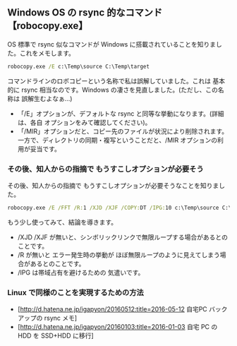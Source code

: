 ## Windows OS の rsync 的なコマンド【robocopy.exe】

OS 標準で rsync 似なコマンドが Windows に搭載されていることを知りました。これをメモします。

```bat
robocopy.exe /E c:\Temp\source C:\Temp\target
```

コマンドラインのロボコピーという名称で私は誤解していました。これは 基本的に rsync 相当なのです。Windows の凄さを見直しました。(ただし、この名称は 誤解生むよなぁ...)
*  「/E」オプションが、デフォルトな rsync と同等な挙動になります。(詳細は、各自 オプションをみて確認してください)。
*  「/MIR」オプションだと、コピー先のファイルが状況により削除されます。一方で、ディレクトリの同期・複写ということだと、/MIR オプションの利用が妥当です。


### その後、知人からの指摘で もうすこしオプションが必要そう

その後、知人からの指摘で もうすこしオプションが必要そうなことを知りました。
```bat
robocopy.exe /E /FFT /R:1 /XJD /XJF /COPY:DT /IPG:10 c:\Temp\source C:\Temp\target
```
もう少し使ってみて、結論を導きます。
* /XJD /XJF が無いと、シンボリックリンクで無限ループする場合があるとのことです。
* /R が無いと エラー発生時の挙動が ほぼ無限ループのように見えてしまう場合があるとのことです。
* /IPG は帯域占有を避けるための 気遣いです。


### Linux で同様のことを実現するための方法

* [http://d.hatena.ne.jp/igapyon/20160512:title=2016-05-12 自宅PC バックアップの rsync メモ]
* [http://d.hatena.ne.jp/igapyon/20160103:title=2016-01-03 自宅 PC の HDD を SSD+HDD に移行]

